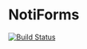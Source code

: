 # NotiForms

[![Build Status](https://travis-ci.com/AGH-IOIO/NotiForms.svg?branch=master)](https://travis-ci.com/AGH-IOIO/NotiForms)
